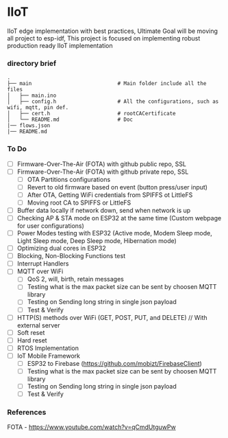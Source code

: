 IIoT
==========
IIoT edge implementation with best practices, Ultimate Goal will be moving all project to esp-idf,
This project is focused on implementing robust production ready IIoT implementation

### directory brief

    .               
    ├── main                            # Main folder include all the files
    │   ├── main.ino     
    │   ├── config.h                    # All the configurations, such as wifi, mqtt, pin def.
    │   ├── cert.h                      # rootCACertificate
    │   └── README.md                   # Doc     
    |── flows.json                      
    |── README.md

### To Do
- [ ] Firmware-Over-The-Air (FOTA) with github public repo, SSL
- [ ] Firmware-Over-The-Air (FOTA) with github private repo, SSL
    - [ ] OTA Partitions configurations
    - [ ] Revert to old firmware based on event (button press/user input)
    - [ ] After OTA, Getting WiFi credentials from SPIFFS ot LittleFS
    - [ ] Moving root CA to SPIFFS or LittleFS
- [ ] Buffer data locally if network down, send when network is up
- [ ] Checking AP & STA mode on ESP32 at the same time (Custom webpage for user configurations)
- [ ] Power Modes testing with ESP32 (Active mode, Modem Sleep mode, Light Sleep mode, Deep Sleep mode, Hibernation mode)
- [ ] Optimizing dual cores in ESP32
- [ ] Blocking, Non-Blocking Functions test
- [ ] Interrupt Handlers
- [ ] MQTT over WiFi
    - [ ] QoS 2, will, birth, retain messages
    - [ ] Testing what is the max packet size can be sent by choosen MQTT library
    - [ ] Testing on Sending long string in single json payload
    - [ ] Test & Verify
- [ ] HTTP(S) methods over WiFi (GET, POST, PUT, and DELETE) // With external server
- [ ] Soft reset 
- [ ] Hard reset
- [ ] RTOS Implementation
- [ ] IoT Mobile Framework
    - [ ] ESP32 to Firebase (https://github.com/mobizt/FirebaseClient)
    - [ ] Testing what is the max packet size can be sent by choosen MQTT library
    - [ ] Testing on Sending long string in single json payload
    - [ ] Test & Verify

### References
FOTA - https://www.youtube.com/watch?v=qCmdUtguwPw

